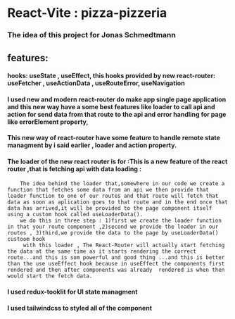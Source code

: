 # React-Vite : pizza-pizzeria
### The idea of this project for Jonas Schmedtmann

## features:
#### hooks: useState , useEffect, this hooks provided by new react-router: useFetcher , useActionData , useRouteError, useNavigation
#### I used new and modern react-router do make app single page application and this new way have a some best features like loader to call api and action for send data from that route to the api  and error handling for page like errorElement property, 
#### This new way of react-router have some feature to handle remote state managment by i said earlier , loader and action property.
#### The loader of the new react router is for :This is a new feature of the react router ,that is fetching api with data loading :
        The idea behind the loader that,somewhere in our code we create a function that fetches some data from an api we then provide that loader function to one of our routes and that route will fetch that data as soon as aplication goes to that route and in the end once that data has arrived,it will be provided to the page component itself using a custom hook called useLoaderData().
        we do this in three step : 1)first we create the loader function in that your route component ,2)second we provide the loader in our routes , 3)third,we provide the data to the page by useLoaderData() custoom hook
         with this loader , The React-Router will actually start fetching the data at the same time as it starts rendering the correct route...and this is som powerful and good thing ...and this is better than the use useEffect hook because in useEffect the components first rendered and then after components was already  rendered is when then  would start the fetch data.
#### I used redux-tooklit for UI state managment 
#### I used tailwindcss to styled all of the component 
